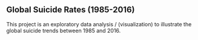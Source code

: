 ## Global Suicide Rates (1985-2016)

This project is an exploratory data analysis / (visualization) to illustrate the global suicide trends between 1985 and 2016.
